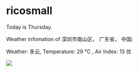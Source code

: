 # ricosmall

Today is Thursday.

Weather infomation of 深圳市南山区， 广东省， 中国: 

Weather: 多云, Temperature: 29 ℃ , Air Index: 13 优

<img src="https://github-readme-stats.vercel.app/api?username=ricosmall&show_icons=true" />
